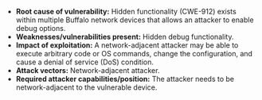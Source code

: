 - **Root cause of vulnerability:** Hidden functionality (CWE-912) exists within multiple Buffalo network devices that allows an attacker to enable debug options.
- **Weaknesses/vulnerabilities present:** Hidden debug functionality.
- **Impact of exploitation:** A network-adjacent attacker may be able to execute arbitrary code or OS commands, change the configuration, and cause a denial of service (DoS) condition.
- **Attack vectors:** Network-adjacent attacker.
- **Required attacker capabilities/position:** The attacker needs to be network-adjacent to the vulnerable device.